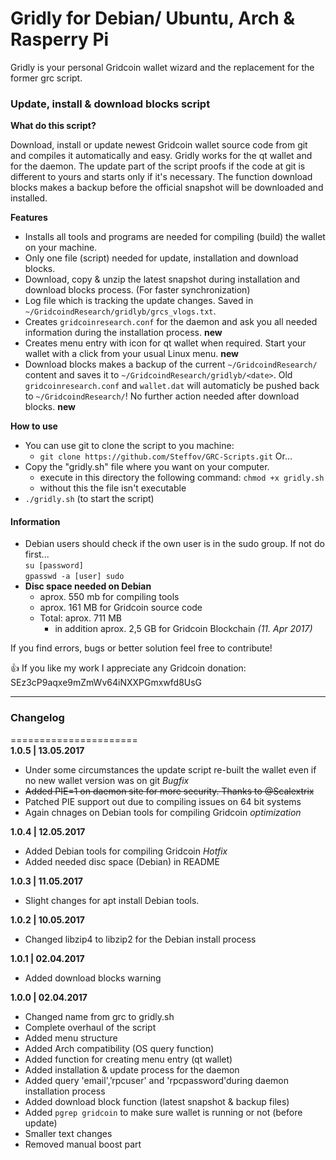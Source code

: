 # Gridly for Debian/ Ubuntu, Arch & Rasperry Pi
Gridly is your personal Gridcoin wallet wizard and the replacement for the former grc script. 


### Update, install & download blocks script

__What do this script?__

Download, install or update newest Gridcoin wallet source code from git and compiles it automatically and easy. Gridly works for the qt wallet and for the daemon. The update part of the script proofs if the code at git is different to yours and starts only if it's necessary. The function download blocks makes a backup before the official snapshot will be downloaded and installed.



__Features__

- Installs all tools and programs are needed for compiling (build) the wallet on your machine.
- Only one file (script) needed for update, installation and download blocks.
- Download, copy & unzip the latest snapshot during installation and download blocks process. (For faster synchronization)
- Log file which is tracking the update changes. Saved in ```~/GridcoindResearch/gridlyb/grcs_vlogs.txt```.
- Creates ```gridcoinresearch.conf``` for the daemon and ask you all needed information during the installation process. **new**
- Creates menu entry with icon for qt wallet when required. Start your wallet with a click from your usual Linux menu. **new**
- Download blocks makes a backup of the current ```~/GridcoindResearch/``` content and saves it to ```~/GridcoindResearch/gridlyb/<date>```. Old ```gridcoinresearch.conf``` and ```wallet.dat``` will automaticly be pushed back to ```~/GridcoindResearch/```! No further action needed after download blocks. **new**


__How to use__

* You can use git to clone the script to you machine: 
  * ```git clone https://github.com/Steffov/GRC-Scripts.git``` Or...
* Copy the "gridly.sh" file where you want on your computer.
  * execute in this directory the following command: ```chmod +x gridly.sh```
  * without this the file isn't executable
* ```./gridly.sh``` (to start the script)

#### Information
- Debian users should check if the own user is in the sudo group. If not do first...  
```su [password]```  
```gpasswd -a [user] sudo```
- **Disc space needed on Debian**
  - aprox. 550 mb for compiling tools
  - aprox. 161 MB for Gridcoin source code
  - Total: aprox. 711 MB
       + in addition aprox. 2,5 GB for Gridcoin Blockchain _(11. Apr 2017)_  

If you find errors, bugs or better solution feel free to contribute!

:+1: If you like my work I appreciate any Gridcoin donation: SEz3cP9aqxe9mZmWv64iNXXPGmxwfd8UsG  

-----------------------------------------------------------------------------------------------------------------------

### Changelog
======================   
__1.0.5 | 13.05.2017__
- Under some circumstances the update script re-built the wallet even if no new wallet version was on git *Bugfix*
- ~~Added PIE=1 on daemon site for more security. Thanks to @Scalextrix~~
- Patched PIE support out due to compiling issues on 64 bit systems
- Again chnages on Debian tools for compiling Gridcoin *optimization*

__1.0.4 | 12.05.2017__
- Added Debian tools for compiling Gridcoin *Hotfix*
- Added needed disc space (Debian) in README
 
__1.0.3 | 11.05.2017__
- Slight changes for apt install Debian tools.

__1.0.2 | 10.05.2017__
- Changed libzip4 to libzip2 for the Debian install process 

__1.0.1 | 02.04.2017__
- Added download blocks warning

__1.0.0 | 02.04.2017__
- Changed name from grc to gridly.sh
- Complete overhaul of the script
- Added menu structure
- Added Arch compatibility (OS query function)
- Added function for creating menu entry (qt wallet)
- Added installation & update process for the daemon
- Added query 'email',’rpcuser' and 'rpcpassword'during daemon installation process
- Added download block function (latest snapshot & backup files)
- Added ```pgrep gridcoin``` to make sure wallet is running or not (before update)
- Smaller text changes
- Removed manual boost part
